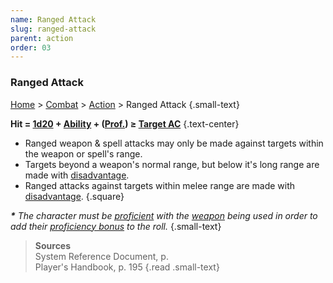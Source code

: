 ```yaml
---
name: Ranged Attack
slug: ranged-attack
parent: action
order: 03
---
```

### Ranged Attack
[Home](dm-operations-center) > [Combat](combat) > [Action](action) > Ranged Attack {.small-text}

**Hit = [1d20](/roll/1d20) + [Ability](ability-modifier) + ([Prof.](proficiency-bonus)) ≥ [Target AC](armor-class)** {.text-center}

- Ranged weapon & spell attacks may only be made against targets within the weapon or spell's range.
- Targets beyond a weapon's normal range, but below it's long range are made with [disadvantage](advantage-and-disadvantage).
- Ranged attacks against targets within melee range are made with [disadvantage](advantage-and-disadvantage).
{.square}

***\*** The character must be [proficient](proficiency-bonus) with the [weapon](weapons) being used in order to add their [proficiency bonus](proficiency-bonus) to the roll.* {.small-text}

> **Sources** <br/>
> System Reference Document, p. <br/>
> Player's Handbook, p. 195
{.read .small-text}
